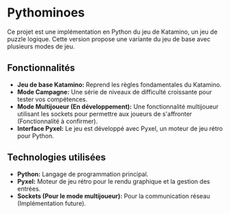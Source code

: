 # Pythominoes

Ce projet est une implémentation en Python du jeu de Katamino, un jeu de puzzle logique. Cette version propose une variante du jeu de base avec plusieurs modes de jeu.

## Fonctionnalités

*   **Jeu de base Katamino:** Reprend les règles fondamentales du Katamino.
*   **Mode Campagne:** Une série de niveaux de difficulté croissante pour tester vos compétences.
*   **Mode Multijoueur (En développement):** Une fonctionnalité multijoueur utilisant les sockets pour permettre aux joueurs de s'affronter (Fonctionnalité à confirmer).
*   **Interface Pyxel:** Le jeu est développé avec Pyxel, un moteur de jeu rétro pour Python.

## Technologies utilisées

*   **Python:** Langage de programmation principal.
*   **Pyxel:** Moteur de jeu rétro pour le rendu graphique et la gestion des entrées.
*   **Sockets (Pour le mode multijoueur):** Pour la communication réseau (Implémentation future).



